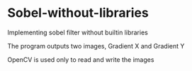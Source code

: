 # Sobel-without-libraries
Implementing sobel filter without builtin libraries
<p>The program outputs two images, Gradient X and Gradient Y</p>
<p> OpenCV is used only to read and write the images</p>

